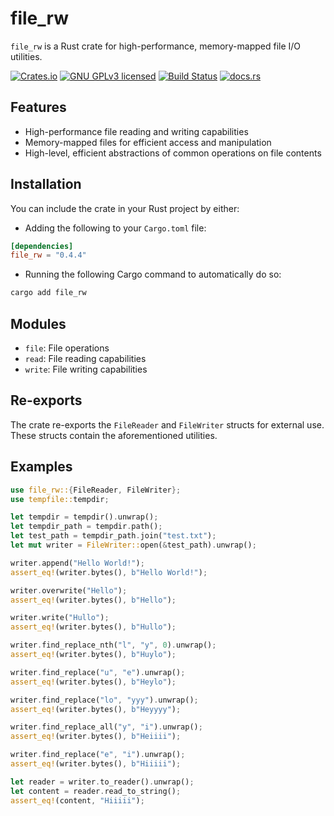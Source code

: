 # file_rw

`file_rw` is a Rust crate for high-performance, memory-mapped file I/O utilities.

[![Crates.io][crates-badge]][crates-url]
[![GNU GPLv3 licensed][gpl-badge]][gpl-url]
[![Build Status][actions-badge]][actions-url]
[![docs.rs][docs-badge]][docs-url]

[crates-badge]: https://img.shields.io/crates/v/file_rw.svg
[crates-url]: https://crates.io/crates/file_rw
[gpl-badge]: https://img.shields.io/badge/License-GPLv3-blue.svg
[gpl-url]: https://github.com/amkillam/file_rw/blob/master/LICENSE
[actions-badge]: https://github.com/amkillam/file_rw/actions/workflows/ci.yml/badge.svg
[actions-url]: https://github.com/amkillam/file_rw/actions/workflows/ci.yml
[docs-badge]: https://docs.rs/file_rw/badge.svg
[docs-url]: https://docs.rs/file_rw

## Features

- High-performance file reading and writing capabilities
- Memory-mapped files for efficient access and manipulation
- High-level, efficient abstractions of common operations on file contents

## Installation

You can include the crate in your Rust project by either:

- Adding the following to your `Cargo.toml` file:

```toml
[dependencies]
file_rw = "0.4.4"
```

- Running the following Cargo command to automatically do so:

```bash
cargo add file_rw
```

## Modules

- `file`: File operations
- `read`: File reading capabilities
- `write`: File writing capabilities

## Re-exports

The crate re-exports the `FileReader` and `FileWriter` structs for external use. These structs contain the aforementioned utilities.

## Examples
```rust
use file_rw::{FileReader, FileWriter};
use tempfile::tempdir;

let tempdir = tempdir().unwrap();
let tempdir_path = tempdir.path();
let test_path = tempdir_path.join("test.txt");
let mut writer = FileWriter::open(&test_path).unwrap();

writer.append("Hello World!");
assert_eq!(writer.bytes(), b"Hello World!");

writer.overwrite("Hello");
assert_eq!(writer.bytes(), b"Hello");

writer.write("Hullo");
assert_eq!(writer.bytes(), b"Hullo");

writer.find_replace_nth("l", "y", 0).unwrap();
assert_eq!(writer.bytes(), b"Huylo");

writer.find_replace("u", "e").unwrap();
assert_eq!(writer.bytes(), b"Heylo");

writer.find_replace("lo", "yyy").unwrap();
assert_eq!(writer.bytes(), b"Heyyyy");

writer.find_replace_all("y", "i").unwrap();
assert_eq!(writer.bytes(), b"Heiiii");

writer.find_replace("e", "i").unwrap();
assert_eq!(writer.bytes(), b"Hiiiii");

let reader = writer.to_reader().unwrap();
let content = reader.read_to_string();
assert_eq!(content, "Hiiiii");
```
